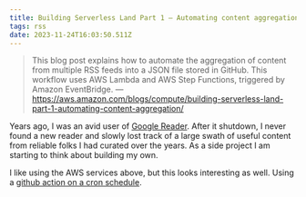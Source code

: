 ```yaml
---
title: Building Serverless Land Part 1 – Automating content aggregation | AWS Compute Blog
tags: rss
date: 2023-11-24T16:03:50.511Z
---
```


> This blog post explains how to automate the aggregation of content from multiple RSS feeds into a JSON file stored in GitHub. This workflow uses AWS Lambda and AWS Step Functions, triggered by Amazon EventBridge. — https://aws.amazon.com/blogs/compute/building-serverless-land-part-1-automating-content-aggregation/

Years ago, I was an avid user of [Google Reader](https://en.wikipedia.org/wiki/Google_Reader). After it shutdown, I never found a new reader and slowly lost track of a large swath of useful content from reliable folks I had curated over the years. As a side project I am starting to think about building my own.

I like using the AWS services above, but this looks interesting as well. Using a [github action on a cron schedule](https://github.com/osmoscraft/osmosfeed).
